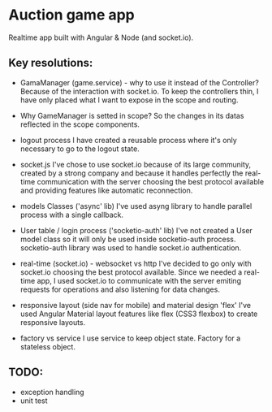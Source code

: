 # Auction game app

Realtime app built with Angular & Node (and socket.io).

## Key resolutions:

* GamaManager (game.service) - why to use it instead of the Controller?
Because of the interaction with socket.io. To keep the controllers thin, I have only placed what I want to expose in the scope and routing.

* Why GameManager is setted in scope?
So the changes in its datas reflected in the scope components.

* logout process
I have created a reusable process where it's only necessary to go to the logout state.

* socket.js
I've chose to use socket.io because of its large community, created by a strong company and because it handles perfectly the real-time communication with the server choosing the best protocol available and providing features like automatic reconnection.

* models Classes ('async' lib)
I've used asyng library to handle parallel process with a single callback.

* User table / login process ('socketio-auth' lib)
I've not created a User model class so it will only be used inside socketio-auth process. socketio-auth library was used to handle socket.io authentication.

* real-time (socket.io) - websocket vs http
I've decided to go only with socket.io choosing the best protocol available. Since we needed a real-time app, I used socket.io to communicate with the server emiting requests for operations and also listening for data changes.

* responsive layout (side nav for mobile) and material design 'flex'
I've used Angular Material layout features like flex (CSS3 flexbox) to create responsive layouts.

* factory vs service
I use service to keep object state. Factory for a stateless object.


## TODO:
* exception handling
* unit test

